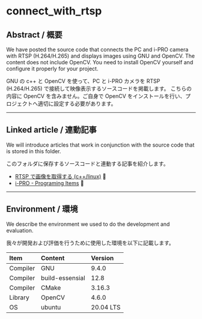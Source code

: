 # connect_with_rtsp

## Abstract / 概要

We have posted the source code that connects the PC and i-PRO camera with RTSP (H.264/H.265) and displays images using GNU and OpenCV.
The content does not include OpenCV. You need to install OpenCV yourself and configure it properly for your project.

GNU の c++ と OpenCV を使って、PC と i-PRO カメラを RTSP (H.264/H.265) で接続して映像表示するソースコードを掲載します。
こちらの内容に OpenCV を含みません。ご自身で OpenCV をインストールを行い、プロジェクトへ適切に設定する必要があります。

---

## Linked article / 連動記事

We will introduce articles that work in conjunction with the source code that is stored in this folder.

このフォルダに保存するソースコードと連動する記事を紹介します。

- [RTSP で画像を取得する (c++/linux)](https://i-pro-corp.github.io/Programing-Items/cpp_linux/connect_camera/connect_with_rtsp.html) :link:
- [i-PRO - Programing Items](https://i-pro-corp.github.io/Programing-Items) :link:

---

## Environment / 環境

We describe the environment we used to do the development and evaluation.

我々が開発および評価を行うために使用した環境を以下に記載します。

| Item       | Content                   | Version  |
|:-----------|:--------------------------|:---------|
| Compiler   | GNU                       | 9.4.0    |
| Compiler   | build-essensial           | 12.8     |
| Compiler   | CMake                     | 3.16.3   |
| Library    | OpenCV                    | 4.6.0    |
| OS         | ubuntu                    | 20.04 LTS|
